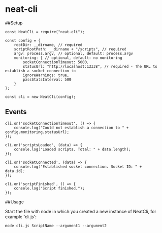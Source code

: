 # neat-cli

##Setup

```
const NeatCli = require("neat-cli");
```
```
const config = {
    rootDir: __dirname, // required
    scriptRootPath: __dirname + "/scripts", // required
    argv: process.argv, // optional, default: process.argv
    monitoring: { // optional, default: no monitoring
        socketConnectionTimeout: 5000,
        statusUrl: "http://localhost:13338", // required - The URL to establish a socket connection to
        ignoreWarnings: true,
        passStatsInterval: 500
    }
};
```
```
const cli = new NeatCli(config);
```

## Events

```
cli.on('socketConnectionTimeout', () => {
    console.log("Could not establish a connection to " + config.monitoring.statusUrl);
});

cli.on('scriptsLoaded', (data) => {
    console.log("Loaded scripts. Total: " + data.length);
});

cli.on('socketConnected', (data) => {
    console.log("Established socket connection. Socket ID: " + data.id);
});

cli.on('scriptFinished', () => {
    console.log("Script finished.");
});
```

##Usage

Start the file with node in which you created a new instance of NeatCli,
for example 'cli.js':

```
node cli.js ScriptName --argument1 --argument2
```